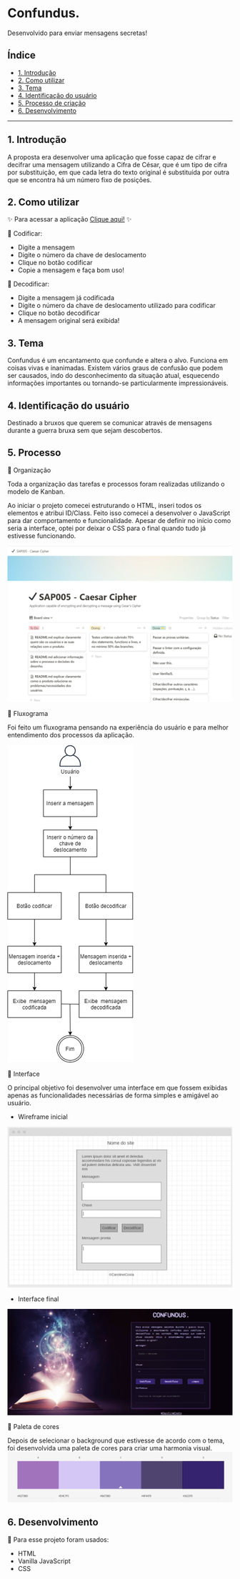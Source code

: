 # Confundus.

Desenvolvido para enviar mensagens secretas!


## Índice

* [1. Introdução](#1-introdução)
* [2. Como utilizar](#2-como-utilizar)
* [3. Tema](#3-tema)
* [4. Identificação do usuário](#4-identificação-do-usuário)
* [5. Processo de criação](#5-processo-de-criação)
* [6. Desenvolvimento](#6-desenvolvimento)


***

## 1. Introdução

 A proposta era desenvolver uma aplicação que fosse capaz de cifrar e decifrar uma mensagem utilizando a Cifra de César, que é um tipo de cifra por substituição, em que cada letra do texto original é substituída por outra que se encontra há um número fixo de posições.

## 2. Como utilizar

✨ Para acessar a aplicação [Clique aqui!](https://carolinescosta.github.io/SAP005-cipher/index.html) ✨

📌 Codificar:

* Digite a mensagem
* Digite o número da chave de deslocamento
* Clique no botão codificar
* Copie a mensagem e faça bom uso!

📌 Decodificar:
* Digite a mensagem já codificada
* Digite o número da chave de deslocamento utilizado para codificar
* Clique no botão decodificar
* A mensagem original será exibida!


## 3. Tema

 Confundus é um encantamento que confunde e altera o alvo.
 Funciona em coisas vivas e inanimadas. Existem vários graus de confusão que podem ser causados, indo do desconhecimento da situação atual, esquecendo informações importantes ou tornando-se particularmente impressionáveis.

## 4. Identificação do usuário

 Destinado a bruxos que querem se comunicar através de mensagens durante a guerra bruxa sem que sejam descobertos.

## 5. Processo

 📌 Organização 

 Toda a organização das tarefas e processos foram realizadas utilizando o modelo de Kanban.

 Ao iniciar o projeto comecei estruturando o HTML, inseri todos os elementos e atribui ID/Class. Feito isso comecei a desenvolver o JavaScript para dar comportamento e funcionalidade. Apesar de definir no início como seria a interface, optei por deixar o CSS para o final quando tudo já estivesse funcionando.

 ![Print da tela do Notion](src/files/notion.png)

 📌 Fluxograma

 Foi feito um fluxograma pensando na experiência do usuário e para melhor entendimento dos processos da aplicação.

 ![Fluxograma](src/files/fluxograma.png)

 📌 Interface

 O principal objetivo foi desenvolver uma interface em que fossem exibidas apenas as funcionalidades necessárias de forma simples e amigável ao usuário.

 * Wireframe inicial

![Wireframe inicial](src/files/wireframe.png)

* Interface final

![Interface final](src/files/interface-confundus.png)
 
 📌 Paleta de cores

 Depois de selecionar o background que estivesse de acordo com o tema, foi desenvolvida uma paleta de cores para criar uma harmonia visual.
 ![Paleta de cores](src/files/paleta-de-cores.png)

 ## 6. Desenvolvimento

 📌 Para esse projeto foram usados:

* HTML
* Vanilla JavaScript
* CSS

